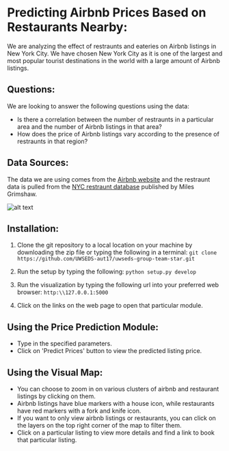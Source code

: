 # Predicting Airbnb Prices Based on Restaurants Nearby:
We are analyzing the effect of restraunts and eateries on Airbnb listings in New York City. We have chosen New York City as it is one of the largest and most popular tourist destinations in the world with a large amount of Airbnb listings.

## Questions:
We are looking to answer the following questions using the data:
* Is there a correlation between the number of restraunts in a particular area and the number of Airbnb listings in that area?
* How does the price of Airbnb listings vary according to the presence of restraunts in that region?

## Data Sources:
The data we are using comes from the [Airbnb website](http://insideairbnb.com/get-the-data.html) and the restraunt data is pulled from the [NYC restraunt database](https://mgrimshaw.carto.com/tables/nytimes_nyc_restaurants/public) published by Miles Grimshaw.

![alt text](http://www.hotelnewsnow.com/Media/Default/Legacy//FeatureImages/airbnb_newyork.jpg "Image 1")

## Installation:
1. Clone the git repository to a local location on your machine by downloading the zip file or typing the following in a terminal:
`git clone https://github.com/UWSEDS-aut17/uwseds-group-team-star.git`

2. Run the setup by typing the following:
`python setup.py develop`

3. Run the visualization by typing the following url into your preferred web browser:
`http:\\127.0.0.1:5000`

4. Click on the links on the web page to open that particular module.

## Using the Price Prediction Module:
* Type in the specified parameters.
* Click on 'Predict Prices' button to view the predicted listing price.

## Using the Visual Map:
* You can choose to zoom in on various clusters of airbnb and restaurant listings by clicking on them.
* Airbnb listings have blue markers with a house icon, while restaurants have red markers with a fork and knife icon.
* If you want to only view airbnb listings or restaurants, you can click on the layers on the top right corner of the map to filter them.
* Click on a particular listing to view more details and find a link to book that particular listing.
